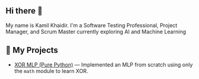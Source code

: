 ## Hi there 👋
My name is Kamil Khaidir. I'm a Software Testing Professional, Project Manager, and Scrum Master currently exploring AI and Machine Learning

## 📂 My Projects
- [XOR MLP (Pure Python)](https://github.com/kamilkhaidir/xor-mlp-python) — Implemented an MLP from scratch using only the `math` module to learn XOR.

  
<!--
**kamilkhaidir/kamilkhaidir** is a ✨ _special_ ✨ repository because its `README.md` (this file) appears on your GitHub profile.

## 📂 My Projects
- [XOR MLP (Pure Python)](https://github.com/username/xor-mlp-python) — Implemented an MLP from scratch using only the `math` module to learn XOR.
